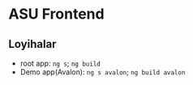 # ASU Frontend

## Loyihalar
- root app: `ng s`; `ng build`
- Demo app(Avalon): `ng s avalon`; `ng build avalon`